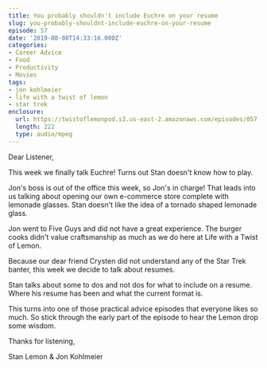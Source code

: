 ```yaml
---
title: You probably shouldn't include Euchre on your resume
slug: you-probably-shouldnt-include-euchre-on-your-resume
episode: 57
date: '2019-08-08T14:33:16.000Z'
categories:
- Career Advice
- Food
- Productivity
- Movies
tags:
- jon kohlmeier
- life with a twist of lemon
- star trek
enclosure:
  url: https://twistoflemonpod.s3.us-east-2.amazonaws.com/episodes/057-lwatol-20190808.mp3
  length: 222
  type: audio/mpeg
---
```


Dear Listener,

This week we finally talk Euchre! Turns out Stan doesn't know how to play.

Jon's boss is out of the office this week, so Jon's in charge! That leads into us talking about opening our own e-commerce store complete with lemonade glasses. Stan doesn't like the idea of a tornado shaped lemonade glass.

Jon went to Five Guys and did not have a great experience. The burger cooks didn't value craftsmanship as much as we do here at Life with a Twist of Lemon.

Because our dear friend Crysten did not understand any of the Star Trek banter, this week we decide to talk about resumes.

Stan talks about some to dos and not dos for what to include on a resume. Where his resume has been and what the current format is.

This turns into one of those practical advice episodes that everyone likes so much. So stick through the early part of the episode to hear the Lemon drop some wisdom.

Thanks for listening,

Stan Lemon & Jon Kohlmeier

